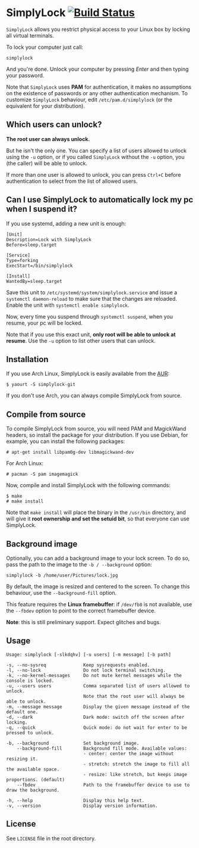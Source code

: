 # SimplyLock [![Build Status](https://travis-ci.org/95ulisse/simplylock.svg?branch=master)](https://travis-ci.org/95ulisse/simplylock)

`SimplyLock` allows you restrict physical access to your Linux box by locking all virtual terminals.

To lock your computer just call:

```
simplylock
```

And you're done. Unlock your computer by pressing *Enter* and then typing your password.

Note that `SimplyLock` uses **PAM** for authentication, it makes no assumptions on the existence
of passwords or any other authentication mechanism. To customize `SimplyLock` behaviour, edit
`/etc/pam.d/simplylock` (or the equivalent for your distribution).

## Which users can unlock?

**The root user can always unlock.**

But he isn't the only one. You can specify a list of users allowed to unlock using the `-u` option,
or if you called `SimplyLock` without the `-u` option, you (the caller) will be able to unlock.

If more than one user is allowed to unlock, you can press `Ctrl+C` before authentication to
select from the list of allowed users.

## Can I use SimplyLock to automatically lock my pc when I suspend it?

If you use systemd, adding a new unit is enough:

```
[Unit]
Description=Lock with SimplyLock
Before=sleep.target

[Service]
Type=forking
ExecStart=/bin/simplylock

[Install]
WantedBy=sleep.target
```

Save this unit to `/etc/systemd/system/simplylock.service` and issue a `systemctl daemon-reload`
to make sure that the changes are reloaded. Enable the unit with `systemctl enable simplylock`.

Now, every time you suspend through `systemctl suspend`, when you resume, your pc will be locked.

Note that if you use this exact unit, **only root will be able to unlock at resume**.
Use the `-u` option to list other users that can unlock.

## Installation

If you use Arch Linux, SimplyLock is easily available from the [AUR](https://aur.archlinux.org/packages/simplylock-git/):

```
$ yaourt -S simplylock-git
```

If you don't use Arch, you can always compile SimplyLock from source.

## Compile from source

To compile SimplyLock from source, you will need PAM and MagickWand headers, so install the package
for your distribution. If you use Debian, for example, you can install the following packages:

```
# apt-get install libpam0g-dev libmagickwand-dev
```

For Arch Linux:

```
# pacman -S pam imagemagick
```

Now, compile and install SimplyLock with the following commands:

```
$ make
# make install
```

Note that `make install` will place the binary in the `/usr/bin` directory, and will give it
**root ownership and set the setuid bit**, so that everyone can use SimplyLock.

## Background image

Optionally, you can add a background image to your lock screen. To do so, pass the path to
the image to the `-b / --background` option:

```
simplylock -b /home/user/Pictures/lock.jpg
```

By default, the image is resized and centered to the screen. To change this behaviour,
use the `--background-fill` option.

This feature requires the **Linux framebuffer**: if `/dev/fb0` is not available,
use the `--fbdev` option to point to the correct framebuffer device.

**Note**: this is still preliminary support. Expect glitches and bugs.

## Usage

```
Usage: simplylock [-slkdqhv] [-u users] [-m message] [-b path]

-s, --no-sysreq              Keep sysrequests enabled.
-l, --no-lock                Do not lock terminal switching.
-k, --no-kernel-messages     Do not mute kernel messages while the console is locked.
-u, --users users            Comma separated list of users allowed to unlock.
                             Note that the root user will always be able to unlock.
-m, --message message        Display the given message instead of the default one.
-d, --dark                   Dark mode: switch off the screen after locking.
-q, --quick                  Quick mode: do not wait for enter to be pressed to unlock.

-b, --background             Set background image.
    --background-fill        Background fill mode. Available values:
                             - center: center the image without resizing it.
                             - stretch: stretch the image to fill all the available space.
                             - resize: like stretch, but keeps image proportions. (default)
    --fbdev                  Path to the framebuffer device to use to draw the background.

-h, --help                   Display this help text.
-v, --version                Display version information.
```

## License

See `LICENSE` file in the root directory.
